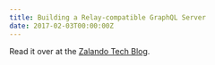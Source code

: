 ```yaml
---
title: Building a Relay-compatible GraphQL Server
date: 2017-02-03T00:00:00Z
---
```


Read it over at the [Zalando Tech Blog](https://engineering.zalando.com/posts/2017/02/building-a-relay-compatible-graphql-server.html).

